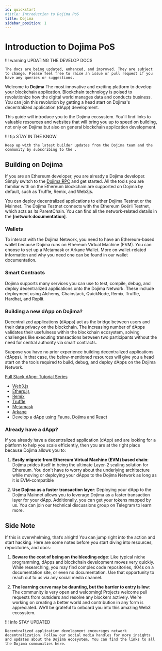 ```yaml
---
id: quickstart
#title: Introduction to Dojima PoS
title: Dojima
sidebar_position: 1
---
```

# Introduction to Dojima PoS

!!! warning
    UPDATING THE DEVELOP DOCS

    The docs are being updated, enhanced, and improved. They are subject to change. Please feel free to raise an issue or pull request if you have any queries or suggestions.


Welcome to **Dojima** The most innovative and exciting platform to develop your blockchain application. Blockchain technology is poised to revolutionize how the digital world manages data and conducts business. You can join this revolution by getting a head start on Dojima's decentralized application (dApp) development.

This guide will introduce you to the Dojima ecosystem. You'll find links to valuable resources and websites that will bring you up to speed on building, not only on Dojima but also on general blockchain application development.

!!! tip
    STAY IN THE KNOW
    
    Keep up with the latest builder updates from the Dojima team and the community by subscribing to the .


## Building on Dojima

If you are an Ethereum developer, you are already a Dojima developer. Simply switch to the [Dojima RPC](https://api-dev.d11k.dojima.network/) and get started. All the tools you are familiar with on the Ethereum blockchain are supported on Dojima by default, such as Truffle, Remix, and Web3js.

You can deploy decentralized applications to either Dojima Testnet or the Mainnet. The Dojima Testnet connects with the Ethereum Goërli Testnet, which acts as its ParentChain. You can find all the network-related details in the **[network documentation]**.

### Wallets

To interact with the Dojima Network, you need to have an Ethereum-based wallet because Dojima runs on Ethereum Virtual Machine (EVM). You can choose to set up a Metamask or Arkane Wallet. More on wallet-related information and why you need one can be found in our wallet documentation.

### Smart Contracts

Dojima supports many services you can use to test, compile, debug, and deploy decentralized applications onto the Dojima Network. These include deployment using Alchemy, Chainstack, QuickNode, Remix, Truffle, Hardhat, and Replit.

<!-- ### Connecting to Dojima

You can add Dojima to Metamask or directly use Arkane, which allows you to connect to Dojima using RPC.

In order to connect with the Dojima Network to read blockchain information, we recommend using the Alchemy SDK.

```js
// Javascript
// Setup: npm install alchemy-sdk
const { Alchemy, Network } = require("alchemy-sdk");

const settings = {
  apiKey: "demo", // Can replace with your API Key from https://www.alchemy.com
  Network: Network.DOJIMA_TESTNET, 
};

const alchemy = new Alchemy(settings);

async function main() {
  const latestBlock = await alchemy.core.getBlockNumber();
  console.log("The latest block number is", latestBlock);
}

main();
``` -->

### Building a new dApp on Dojima?

Decentralized applications (dApps) act as the bridge between users and their data privacy on the blockchain. The increasing number of dApps validates their usefulness within the blockchain ecosystem, solving challenges like executing transactions between two participants without the need for central authority via smart contracts.

Suppose you have no prior experience building decentralized applications (dApps). In that case, the below-mentioned resources will give you a head start on the tools required to build, debug, and deploy dApps on the Dojima Network.

[Full Stack dApp: Tutorial Series](https://kauri.io/full-stack-dapp-tutorial-series/5b8e401ee727370001c942e3/c)
- [Web3.js](https://www.dappuniversity.com/articles/web3-js-intro)
- [Ethers.js](https://docs.ethers.io/v5/)
- [Remix](https://docs.polygon.technology/docs/develop/remix/)
- [Truffle](https://docs.polygon.technology/docs/develop/truffle)
- [Metamask](https://docs.polygon.technology/docs/develop/metamask/overview)
- [Arkane](https://docs.polygon.technology/docs/develop/wallets/arkane/intro)
- [Develop a dApp using Fauna, Dojima and React](https://docs.polygon.technology/docs/develop/dapp-fauna-polygon-react)
### Already have a dApp?

If you already have a decentralized application (dApp) and are looking for a platform to help you scale efficiently, then you are at the right place because Dojima allows you to:

1. **Easily migrate from Ethereum Virtual Machine (EVM) based chain**: Dojima prides itself in being the ultimate Layer-2 scaling solution for Ethereum. You don't have to worry about the underlying architecture while moving or deploying your dApps to the Dojima Network as long as it is EVM-compatible

2. **Use Dojima as a faster transaction layer**: Deploying your dApp to the Dojima Mainnet allows you to leverage Dojima as a faster transaction layer for your dApp. Additionally, you can get your tokens mapped by us. You can join our technical discussions group on Telegram to learn more.

## Side Note

 If this is overwhelming, that’s alright! You can jump right into the action and start hacking. Here are some notes before you start diving into resources, repositories, and docs:

1. **Beware the cost of being on the bleeding edge**: Like typical niche programming, dApps and blockchain development moves very quickly. While researching, you may find complex code repositories, 404s on a documentation site, or even no documentation. Use that opportunity to reach out to us via any social media channel.

2. **The learning curve may be daunting, but the barrier to entry is low**: The community is very open and welcoming! Projects welcome pull requests from outsiders and resolve any blockers actively. We’re working on creating a better world and contribution in any form is appreciated. We’ll be grateful to onboard you into this amazing Web3 ecosystem.

!!! info 
    STAY UPDATED
    
    Decentralized application development encourages network decentralization. Follow our social media handles for more insights and updates about the Dojima ecosystem. You can find the links to all the Dojima communities here.
